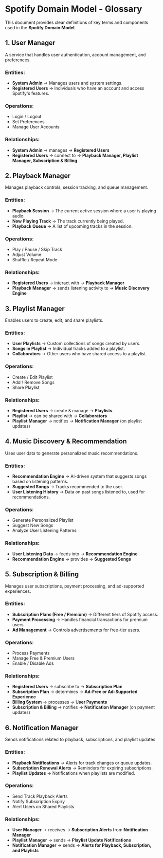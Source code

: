 # Spotify Domain Model - Glossary

This document provides clear definitions of key terms and components used in the **Spotify Domain Model**.

## 1. User Manager  
A service that handles user authentication, account management, and preferences.  

### **Entities:**
- **System Admin** → Manages users and system settings.  
- **Registered Users** → Individuals who have an account and access Spotify's features.  

### **Operations:**
- Login / Logout  
- Set Preferences  
- Manage User Accounts  

### **Relationships:**
- **System Admin** → manages → **Registered Users**  
- **Registered Users** → connect to → **Playback Manager, Playlist Manager, Subscription & Billing**  

## 2. Playback Manager  
Manages playback controls, session tracking, and queue management.  

### **Entities:**
- **Playback Session** → The current active session where a user is playing audio.  
- **Now Playing Track** → The track currently being played.  
- **Playback Queue** → A list of upcoming tracks in the session.  

### **Operations:**
- Play / Pause / Skip Track  
- Adjust Volume  
- Shuffle / Repeat Mode  

### **Relationships:**
- **Registered Users** → interact with → **Playback Manager**  
- **Playback Manager** → sends listening activity to → **Music Discovery Engine**  

## 3. Playlist Manager  
Enables users to create, edit, and share playlists.  

### **Entities:**
- **User Playlists** → Custom collections of songs created by users.  
- **Songs in Playlist** → Individual tracks added to a playlist.  
- **Collaborators** → Other users who have shared access to a playlist.  

### **Operations:**
- Create / Edit Playlist  
- Add / Remove Songs  
- Share Playlist  

### **Relationships:**
- **Registered Users** → create & manage → **Playlists**  
- **Playlist** → can be shared with → **Collaborators**  
- **Playlist Manager** → notifies → **Notification Manager** (on playlist updates)  

## 4. Music Discovery & Recommendation  
Uses user data to generate personalized music recommendations.  

### **Entities:**
- **Recommendation Engine** → AI-driven system that suggests songs based on listening patterns.  
- **Suggested Songs** → Tracks recommended to the user.  
- **User Listening History** → Data on past songs listened to, used for recommendations.  

### **Operations:**
- Generate Personalized Playlist  
- Suggest New Songs  
- Analyze User Listening Patterns  

### **Relationships:**
- **User Listening Data** → feeds into → **Recommendation Engine**  
- **Recommendation Engine** → provides → **Suggested Songs**  

## 5. Subscription & Billing  
Manages user subscriptions, payment processing, and ad-supported experiences.  

### **Entities:**
- **Subscription Plans (Free / Premium)** → Different tiers of Spotify access.  
- **Payment Processing** → Handles financial transactions for premium users.  
- **Ad Management** → Controls advertisements for free-tier users.  

### **Operations:**
- Process Payments  
- Manage Free & Premium Users  
- Enable / Disable Ads  

### **Relationships:**
- **Registered Users** → subscribe to → **Subscription Plan**  
- **Subscription Plan** → determines → **Ad-Free or Ad-Supported Experience**  
- **Billing System** → processes → **User Payments**  
- **Subscription & Billing** → notifies → **Notification Manager** (on payment updates)  

## 6. Notification Manager  
Sends notifications related to playback, subscriptions, and playlist updates.  

### **Entities:**
- **Playback Notifications** → Alerts for track changes or queue updates.  
- **Subscription Renewal Alerts** → Reminders for expiring subscriptions.  
- **Playlist Updates** → Notifications when playlists are modified.  

### **Operations:**
- Send Track Playback Alerts  
- Notify Subscription Expiry  
- Alert Users on Shared Playlists  

### **Relationships:**
- **User Manager** → receives → **Subscription Alerts** from **Notification Manager**  
- **Playlist Manager** → sends → **Playlist Update Notifications**  
- **Notification Manager** → sends → **Alerts for Playback, Subscription, and Playlists**  

